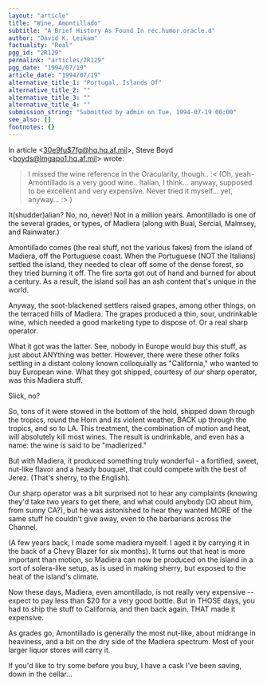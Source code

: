 ```yaml
---
layout: "article"
title: "Wine, Amontillado"
subtitle: "A Brief History As Found In rec.humor.oracle.d"
author: "David K. Leikam"
factuality: "Real"
pgg_id: "2R129"
permalink: "articles/2R129"
pgg_date: "1994/07/19"
article_date: "1994/07/19"
alternative_title_1: "Portugal, Islands Of"
alternative_title_2: ""
alternative_title_3: ""
alternative_title_4: ""
submission_string: "Submitted by admin on Tue, 1994-07-19 00:00"
see_also: []
footnotes: {}
---
```

<div>
<p>In article &lt;<a href="https://web.archive.org/web/20130205230514/mailto:30e9fu%247fg@hq.hq.af.mil">30e9fu$7fg@hq.hq.af.mil</a>&gt;, Steve Boyd &lt;<a href="https://web.archive.org/web/20130205230514/mailto:boyds@lmgapo1.hq.af.mil">boyds@lmgapo1.hq.af.mil</a>&gt; wrote:</p>
<blockquote>I missed the wine reference in the Oracularity, though.. :&lt; (Oh, yeah- Amontillado is a very good wine.. Italian, I think... anyway, supposed to be excellent and very expensive. Never tried it myself... yet, anyway... :&gt; )</blockquote>
<p>It(shudder)alian? No, no, never! Not in a million years. Amontillado is one of the several grades, or types, of Madiera (along with Bual, Sercial, Malmsey, and Rainwater.)</p>
<p>Amontillado comes (the real stuff, not the various fakes) from the island of Madiera, off the Portuguese coast. When the Portuguese (NOT the Italians) settled the island, they needed to clear off some of the dense forest, so they tried burning it off. The fire sorta got out of hand and burned for about a century. As a result, the island soil has an ash content that's unique in the world.</p>
<p>Anyway, the soot-blackened settlers raised grapes, among other things, on the terraced hills of Madiera. The grapes produced a thin, sour, undrinkable wine, which needed a good marketing type to dispose of. Or a real sharp operator.</p>
<p>What it got was the latter. See, nobody in Europe would buy this stuff, as just about ANYthing was better. However, there were these other folks settling in a distant colony known colloquially as "California," who wanted to buy European wine. What they got shipped, courtesy of our sharp operator, was this Madiera stuff.</p>
<p>Slick, no?</p>
<p>So, tons of it were stowed in the bottom of the hold, shipped down through the tropics, round the Horn and its violent weather, BACK up through the tropics, and so to LA. This treatment, the combination of motion and heat, will absolutely kill most wines. The result is undrinkable, and even has a name: the wine is said to be "madierized."</p>
<p>But with Madiera, it produced something truly wonderful - a fortified, sweet, nut-like flavor and a heady bouquet, that could compete with the best of Jerez. (That's sherry, to the English).</p>
<p>Our sharp operator was a bit surprised not to hear any complaints (knowing they'd take two years to get there, and what could anybody DO about him, from sunny CA?), but he was astonished to hear they wanted MORE of the same stuff he couldn't give away, even to the barbarians across the Channel.</p>
<p>(A few years back, I made some madiera myself. I aged it by carrying it in the back of a Chevy Blazer for six months). It turns out that heat is more important than motion, so Madiera can now be produced on the island in a sort of solera-like setup, as is used in making sherry, but exposed to the heat of the island's climate.</p>
<p>Now these days, Madiera, even amontillado, is not really very expensive -- expect to pay less than $20 for a very good bottle. But in THOSE days, you had to ship the stuff to California, and then back again. THAT made it expensive.</p>
<p>As grades go, Amontillado is generally the most nut-like, about midrange in heaviness, and a bit on the dry side of the Madiera spectrum. Most of your larger liquor stores will carry it.</p>
<p>If you'd like to try some before you buy, I have a cask I've been saving, down in the cellar... <!--Amazon_CLS_IM_END--></p>
</div>

